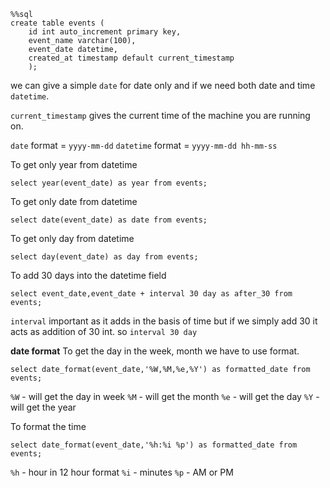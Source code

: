 ```mysql
%%sql
create table events (
    id int auto_increment primary key,
    event_name varchar(100),
    event_date datetime,
    created_at timestamp default current_timestamp
    );
```
we can give a simple `date` for date only and if we need both date and time `datetime`.

`current_timestamp` gives the current time of the machine you are running on.

`date` format =  `yyyy-mm-dd`
`datetime` format = `yyyy-mm-dd hh-mm-ss`

To get only year from datetime
```mysql\
select year(event_date) as year from events;
```
To get only date from datetime
```mysql
select date(event_date) as date from events;
```
To get only day from datetime
```mysql
select day(event_date) as day from events;
```

To add 30 days  into the datetime field
```mysql
select event_date,event_date + interval 30 day as after_30 from events;
```
`interval` important as it adds in the basis of time but if we simply add 30 it acts as addition of 30 int.
so `interval 30 day`


**date format**
To get the day in the week, month we have to use format.
```mysql
select date_format(event_date,'%W,%M,%e,%Y') as formatted_date from events;
```
`%W` -  will get the day in week
`%M` - will get the month
`%e` -  will get the day
`%Y` - will get the year

To format the time
```mysql
select date_format(event_date,'%h:%i %p') as formatted_date from events;
```
`%h` - hour in 12 hour format
`%i` - minutes 
`%p` - AM or PM
